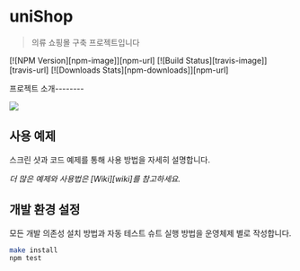 # uniShop

> 의류 쇼핑몰 구축 프로젝트입니다

[![NPM Version][npm-image]][npm-url]
[![Build Status][travis-image]][travis-url]
[![Downloads Stats][npm-downloads]][npm-url]

프로젝트 소개--------

![](../header.png)


## 사용 예제

스크린 샷과 코드 예제를 통해 사용 방법을 자세히 설명합니다.

_더 많은 예제와 사용법은 [Wiki][wiki]를 참고하세요._

## 개발 환경 설정

모든 개발 의존성 설치 방법과 자동 테스트 슈트 실행 방법을 운영체제 별로 작성합니다.

```sh
make install
npm test
```

